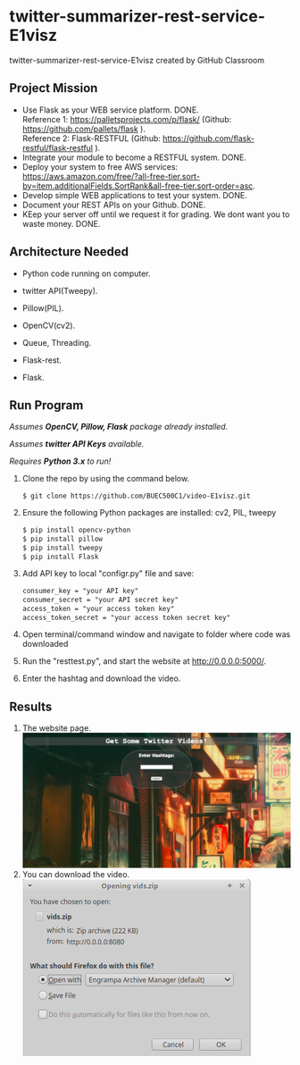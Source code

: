 # twitter-summarizer-rest-service-E1visz
twitter-summarizer-rest-service-E1visz created by GitHub Classroom


## Project Mission
* Use Flask as your WEB service platform.   DONE.  
   Reference 1:  https://palletsprojects.com/p/flask/ (Github:  https://github.com/pallets/flask ).  
   Reference 2:  Flask-RESTFUL  (Github:  https://github.com/flask-restful/flask-restful ).  
* Integrate your module to become a RESTFUL system.   DONE.  
* Deploy your system to free AWS services:  https://aws.amazon.com/free/?all-free-tier.sort-by=item.additionalFields.SortRank&all-free-tier.sort-order=asc.  
* Develop simple WEB applications to test your system.   DONE.  
* Document your REST APIs on your Github.    DONE.  
* KEep your server off until we request it for grading.  We dont want you to waste money.   DONE.   



## Architecture Needed

* Python code running on computer.    

* twitter API(Tweepy).  

* Pillow(PIL).  

* OpenCV(cv2).  

* Queue, Threading.  

* Flask-rest. 

* Flask.   



## Run Program

*Assumes __OpenCV, Pillow, Flask__ package already installed.*

*Assumes __twitter API Keys__ available.*

*Requires __Python 3.x__ to run!*

1. Clone the repo by using the command below.
   ```
   $ git clone https://github.com/BUEC500C1/video-E1visz.git
   ```

2. Ensure the following Python packages are installed: cv2, PIL, tweepy
   ```
   $ pip install opencv-python  
   $ pip install pillow
   $ pip install tweepy
   $ pip install Flask
   ```
3. Add API key to local "configr.py" file and save:  
   ```
   consumer_key = "your API key"
   consumer_secret = "your API secret key"
   access_token = "your access token key"
   access_token_secret = "your access token secret key"
   ```
4. Open terminal/command window and navigate to folder where code was downloaded

5. Run the "resttest.py", and start the website at http://0.0.0.0:5000/.

6. Enter the hashtag and download the video.  




## Results


1. The website page.  
   <img src="img/website.png">
2. You can download the video.  
   <img src="img/download.png">







